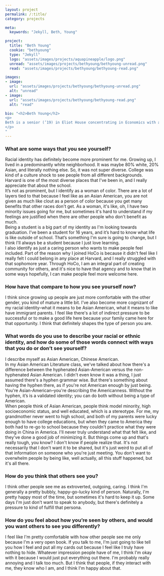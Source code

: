 ```yaml
---
layout: project
permalink: /:title/
category: projects

meta:
  keywords: "Jekyll, Beth, Young"

project:
  title: "Beth Young"
  cookie: "bethyoung"
  type: "Jekyll"
  logo: "assets/images/projects/aquapineapple/logo.png"
  unread: "assets/images/projects/bethyoung/bethyoung-unread.png"
  read: "assets/images/projects/bethyoung/bethyoung-read.png"

images:
- image:
  url: "assets/images/projects/bethyoung/bethyoung-unread.png"
  alt: "unread"
- image:
  url: "assets/images/projects/bethyoung/bethyoung-read.png"
  alt: "read"

bio: "<h2>Beth Young</h2>
<p>
Beth is a senior (’19) in Eliot House concentrating in Economics with a secondary in Psychology. Before Harvard, she grew up in Belmont, MA, which she describes as “embarrassingly close.” On campus, Beth is one of the Eliot HoCo (House Committee) chairs and the associate marketing manager for yearbook.
</p>
"
---
```


<h3>What are some ways that you see yourself?</h3>
<p>
Racial identity has definitely become more prominent for me. Growing up, I lived in a predominantly white neighborhood. It was maybe 80% white, 20% Asian, and literally nothing else. So, it was not super diverse. College was kind of a culture shock to see people from all different backgrounds. Harvard is one of the most diverse places that I've been in, and I really appreciate that about the school.
<br>
It’s not as prominent, but I identify as a woman of color. There are a lot of layers tied to that because I feel like as an Asian American, you are not given as much like clout as a person of color because you get many benefits that other races don't get. As a woman, it's like, oh, I have two minority issues going for me, but sometimes it's hard to understand if my feelings are justified when there are other people who don't benefit as much.
<br>
Being a student is a big part of my identity as I'm looking towards graduation. I’ve been a student for 16 years, and it’s hard to know what life is like outside of school. That’s something I'm sure is going to change, but I think I'll always be a student because I just love learning.
<br>
I also identify as just a caring person who wants to make people feel included. Part of the reason why I joined HoCo is because it didn't feel like I really felt I could belong in any place at Harvard, and I really struggled with that sophomore year. Through HoCo, I am an integral part of creating community for others, and it's nice to have that agency and to know that in some ways hopefully, I can make people feel more welcome here.
</p>

<h3>How have that compare to how you see yourself now?</h3>
<p>
I think since growing up people are just more comfortable with the other gender, you kind of mature a little bit.
I've also become more cognizant of my racial identity–what it means to be Asian American, what it means to like have immigrant parents. I feel like there's a lot of indirect pressure to be successful or to make a good life here because your family came here for that opportunity. I think that definitely shapes the type of person you are.
</p>

<h3>What words do you use to describe your racial or ethnic identity, and how do some of those words connect with ways that you do or don’t see yourself?</h3>
<p>
I describe myself as Asian American, Chinese American.
<br>
In my Asian American Literature class, we've talked about how there's a difference between the hyphenated Asian-American versus the non-hyphenated Asian American. I didn't even know it was a thing, I just assumed there's a hyphen grammar wise. But there's something about having the hyphen there, as if you're not American enough by just being. You're Asian-American–you're describing the Americanness. Without the hyphen, it’s is a validated identity; you can do both without being a type of American.
<br>
When people think of Asian American, people think model minority, high socioeconomic status, and well educated, which is a stereotype. For me, my grandmother never went to high school, and both of my parents were lucky enough to have college educations, but when they came to America they both had to re-go to school because they couldn't practice what they were doing in China in America. I'll never truly understand what that felt like, and they've done a good job of minimizing it. But things come up and that's really tough, you know? I don't know if people realize that. It's not necessarily that I don't want it to be shared, but it's just weird to put all of that information on someone who you're just meeting. You don't want to overwhelm people by being like, well actually, all this stuff happened, but it's all there.
</p>

<h3>How do you think that others see you?</h3>
<p>
I think other people see me as extroverted, outgoing, caring. I think I'm generally a pretty bubbly, happy-go-lucky kind of person. Naturally, I'm pretty happy most of the time, but sometimes it's hard to keep it up. Some days I'm just don't want to speak to anybody, but there's definitely a pressure to kind of fulfill that persona.
</p>

<h3>How do you feel about how you’re seen by others, and would you want others to see you differently?</h3>
<p>
I feel like I'm pretty comfortable with how other people see me only because I'm a very open book. If you talk to me, I'm just going to like tell you how I feel and put all my cards out because I feel like I truly have nothing to hide. Whatever impression people have of me, I think I'm okay with it because I would just put everything out there. I'm probably really annoying and I talk too much. But I think that people, if they interact with me, they know who I am, and I think I'm happy about that.
</p>

